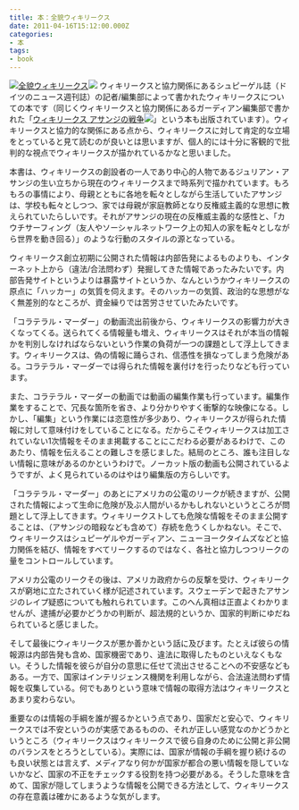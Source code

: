 ```yaml
---
title: 本：全貌ウィキリークス
date: 2011-04-16T15:12:00.000Z
categories:
- 本
tags:
- book
---
```

[![全貌ウィキリークス](http://ec2.images-amazon.com/images/I/41PSASqSGKL._SL180_.jpg)](http://www.amazon.co.jp/gp/product/4152091975?ie=UTF8&tag=yutakayamaguc-22&linkCode=as2&camp=247&creative=7399&creativeASIN=4152091975)![](http://www.assoc-amazon.jp/e/ir?t=yutakayamaguc-22&l=as2&o=9&a=4152091975) ウィキリークスと協力関係にあるシュピーゲル誌（ドイツのニュース週刊誌）の記者/編集部によって書かれたウィキリークスについての本です（同じくウィキリークスと協力関係にあるガーディアン編集部で書かれた「[ウィキリークス アサンジの戦争](http://www.amazon.co.jp/gp/product/4062168502?ie=UTF8&tag=yutakayamaguc-22&linkCode=as2&camp=247&creative=7399&creativeASIN=4062168502)![](http://www.assoc-amazon.jp/e/ir?t=yutakayamaguc-22&l=as2&o=9&a=4062168502)」という本も出版されています）。ウィキリークスと協力的な関係にある点から、ウィキリークスに対して肯定的な立場をとっていると見て読むのが良いとは思いますが、個人的には十分に客観的で批判的な視点でウィキリークスが描かれているかなと思いました。

<!-- more -->

本書は、ウィキリークスの創設者の一人であり中心的人物であるジュリアン・アサンジの生い立ちから現在のウィキリークスまで時系列で描かれています。もろもろの事情により、母親とともに各地を転々としながら生活していたアサンジは、学校も転々としつつ、家では母親が家庭教師となり反権威主義的な思想に教えられていたらしいです。それがアサンジの現在の反権威主義的な感性と、「カウチサーフィング（友人やソーシャルネットワーク上の知人の家を転々としながら世界を動き回る）」のような行動のスタイルの源となっている。

ウィキリークス創立初期に公開された情報は内部告発によるものよりも、インターネット上から（違法/合法問わず）発掘してきた情報であったみたいです。内部告発サイトというよりは暴露サイトというか、なんというかウィキリークスの原点に「ハッカー」の気質を伺えます。そのハッカーの気質、政治的な思想がなく無差別的なところが、資金繰りでは苦労させていたみたいです。

「コラテラル・マーダー」の動画流出前後から、ウィキリークスの影響力が大きくなってくる。送られてくる情報量も増え、ウィキリークスはそれが本当の情報かを判別しなければならないという作業の負荷が一つの課題として浮上してきます。ウィキリークスは、偽の情報に踊らされ、信憑性を損なってしまう危険がある。コラテラル・マーダーでは得られた情報を裏付けを行ったりなども行っています。

また、コラテラル・マーダーの動画では動画の編集作業も行っています。編集作業をすることで、冗長な箇所を省き、より分かりやすく衝撃的な映像になる。しかし、「編集」という作業には恣意性が多少あり、ウィキリークスが得られた情報に対して意味付けをしていることになる。だからこそウィキリークスは加工されていない1次情報をそのまま掲載することにこだわる必要があるわけで、このあたり、情報を伝えることの難しさを感じました。結局のところ、誰も注目しない情報に意味があるのかというわけで。ノーカット版の動画も公開されているようですが、よく見られているのはやはり編集版の方らしいです。

「コラテラル・マーダー」のあとにアメリカの公電のリークが続きますが、公開された情報によって生命に危険が及ぶ人間がいるかもしれないというところが問題として浮上してきます。ウィキリークストしても危険な情報をそのまま公開することは、（アサンジの暗殺なども含めて）存続を危うくしかねない。そこで、ウィキリークスはシュピーゲルやガーディアン、ニューヨークタイムズなどと協力関係を結び、情報をすべてリークするのではなく、各社と協力しつつリークの量をコントロールしています。

アメリカ公電のリークその後は、アメリカ政府からの反撃を受け、ウィキリークスが窮地に立たされていく様が記述されています。スウェーデンで起きたアサンジのレイプ疑惑についても触れられています。このへん真相は正直よくわかりませんが、逮捕が必要かどうかの判断が、超法規的というか、国家的判断にゆだねられていると感じました。

そして最後にウィキリークスが悪か善かという話に及びます。たとえば彼らの情報源は内部告発も含め、国家機密であり、違法に取得したものといえなくもない。そうした情報を彼らが自分の意思に任せて流出させることへの不安感などもある。一方で、国家はインテリジェンス機関を利用しながら、合法違法問わず情報を収集している。何でもありという意味で情報の取得方法はウィキリークスとあまり変わらない。

重要なのは情報の手綱を誰が握るかという点であり、国家だと安心で、ウィキリークスでは不安というのが実感であるものの、それが正しい感覚なのかどうかというところ（ウィキリークスはウィキリークスで彼ら自身のために公開と非公開のバランスをとろうとしている）。実際には、国家が情報の手綱を握り続けるのも良い状態とは言えず、メディアなり何かが国家が都合の悪い情報を隠していないかなど、国家の不正をチェックする役割を持つ必要がある。そうした意味を含めて、国家が隠してしまうような情報を公開できる方法として、ウィキリークスの存在意義は確かにあるような気がします。
